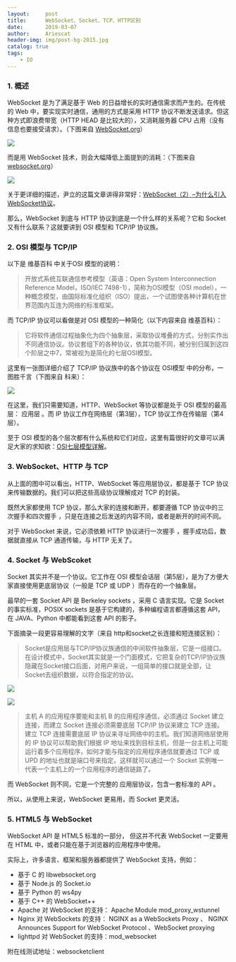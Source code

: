 ```yaml
---
layout:     post
title:      WebSocket、Socket、TCP、HTTP区别
date:       2019-03-07
author:     Ariescat
header-img: img/post-bg-2015.jpg
catalog: true
tags:
    - IO
---
```


### 1. 概述
WebSocket 是为了满足基于 Web 的日益增长的实时通信需求而产生的。在传统的 Web 中，要实现实时通信，通用的方式是采用 HTTP 协议不断发送请求。但这种方式即浪费带宽（HTTP HEAD 是比较大的），又消耗服务器 CPU 占用（没有信息也要接受请求）。（下图来自 [WebSocket.org](http://www.websocket.org/quantum.html)）

![](http://blog.zengrong.net/uploads/2014/12/latency-comparison.gif)

而是用 WebSocket 技术，则会大幅降低上面提到的消耗：（下图来自 [websocket.org](http://www.websocket.org/quantum.html)）

![](http://blog.zengrong.net/uploads/2014/12/poll-ws-compare.gif)

关于更详细的描述，尹立的这篇文章讲得非常好：[WebSocket（2）–为什么引入WebSocket协议](http://blog.csdn.net/yl02520/article/details/7298309)。

那么，WebSocket 到底与 HTTP 协议到底是一个什么样的关系呢？它和 Socket 又有什么联系？这就要讲到 OSI 模型和 TCP/IP 协议族。

### 2. OSI 模型与 TCP/IP
以下是 维基百科 中关于OSI 模型的说明：

> 开放式系统互联通信参考模型（英语：Open System Interconnection Reference Model，ISO/IEC 7498-1），简称为OSI模型（OSI model），一种概念模型，由国际标准化组织（ISO）提出，一个试图使各种计算机在世界范围内互连为网络的标准框架。

而 TCP/IP 协议可以看做是对 OSI 模型的一种简化（以下内容来自 维基百科）：

> 它将软件通信过程抽象化为四个抽象层，采取协议堆叠的方式，分别实作出不同通信协议。协议套组下的各种协议，依其功能不同，被分别归属到这四个阶层之中7，常被视为是简化的七层OSI模型。

这里有一张图详细介绍了 TCP/IP 协议族中的各个协议在 OSI模型 中的分布，一图胜千言（下图来自 科来）：

![](http://blog.zengrong.net/uploads/2014/12/TCP-IP.gif)

 
在这里，我们只需要知道，HTTP、WebSocket 等协议都是处于 OSI 模型的最高层： 应用层 。而 IP 协议工作在网络层（第3层），TCP 协议工作在传输层（第4层）。

至于 OSI 模型的各个层次都有什么系统和它们对应，这里有篇很好的文章可以满足大家的求知欲：[OSI七层模型详解](http://blog.csdn.net/yaopeng_2005/article/details/7064869)。

### 3. WebSocket、HTTP 与 TCP
从上面的图中可以看出，HTTP、WebSocket 等应用层协议，都是基于 TCP 协议来传输数据的。我们可以把这些高级协议理解成对 TCP 的封装。

既然大家都使用 TCP 协议，那么大家的连接和断开，都要遵循 TCP 协议中的三次握手和四次握手 ，只是在连接之后发送的内容不同，或者是断开的时间不同。

对于 WebSocket 来说，它必须依赖 HTTP 协议进行一次握手 ，握手成功后，数据就直接从 TCP 通道传输，与 HTTP 无关了。

### 4. Socket 与 WebScoket
Socket 其实并不是一个协议。它工作在 OSI 模型会话层（第5层），是为了方便大家直接使用更底层协议（一般是 TCP 或 UDP ）而存在的一个抽象层。

最早的一套 Socket API 是 Berkeley sockets ，采用 C 语言实现。它是 Socket 的事实标准，POSIX sockets 是基于它构建的，多种编程语言都遵循这套 API，在 JAVA、Python 中都能看到这套 API 的影子。

下面摘录一段更容易理解的文字（来自 http和socket之长连接和短连接区别）：

> Socket是应用层与TCP/IP协议族通信的中间软件抽象层，它是一组接口。在设计模式中，Socket其实就是一个门面模式，它把复杂的TCP/IP协议族隐藏在Socket接口后面，对用户来说，一组简单的接口就是全部，让Socket去组织数据，以符合指定的协议。

![](http://blog.zengrong.net/uploads/2014/12/socket.gif)

![](http://blog.zengrong.net/uploads/2014/12/socket-traffic.gif)

> 主机 A 的应用程序要能和主机 B 的应用程序通信，必须通过 Socket 建立连接，而建立 Socket 连接必须需要底层 TCP/IP 协议来建立 TCP 连接。建立 TCP 连接需要底层 IP 协议来寻址网络中的主机。我们知道网络层使用的 IP 协议可以帮助我们根据 IP 地址来找到目标主机，但是一台主机上可能运行着多个应用程序，如何才能与指定的应用程序通信就要通过 TCP 或 UPD 的地址也就是端口号来指定。这样就可以通过一个 Socket 实例唯一代表一个主机上的一个应用程序的通信链路了。

而 WebSocket 则不同，它是一个完整的 应用层协议，包含一套标准的 API 。

所以，从使用上来说，WebSocket 更易用，而 Socket 更灵活。

### 5. HTML5 与 WebSocket
WebSocket API 是 HTML5 标准的一部分， 但这并不代表 WebSocket 一定要用在 HTML 中，或者只能在基于浏览器的应用程序中使用。

实际上，许多语言、框架和服务器都提供了 WebSocket 支持，例如：

- 基于 C 的 libwebsocket.org
- 基于 Node.js 的 Socket.io
- 基于 Python 的 ws4py
- 基于 C++ 的 WebSocket++
- Apache 对 WebSocket 的支持： Apache Module mod_proxy_wstunnel
- Nginx 对 WebSockets 的支持： NGINX as a WebSockets Proxy 、 NGINX Announces Support for WebSocket Protocol 、WebSocket proxying
- lighttpd 对 WebSocket 的支持：mod_websocket

附在线测试地址：websocketclient